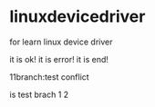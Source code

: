 linuxdevicedriver
=================

for learn linux device driver

it is ok!
it is error!
it is end!

11branch:test conflict 

is test brach 
1
2
